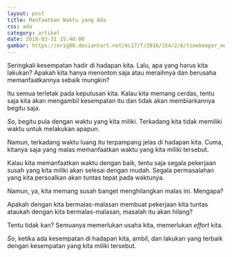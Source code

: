 ```yaml
---
layout: post
title: Manfaatkan Waktu yang Ada
rss: ada
category: artikel
date: 2018-03-31 15:48:00
gambar: https://orig00.deviantart.net/4c17/f/2016/154/2/6/timekeeper_mod_android_version_for_xwidget_by_jimking-da4ud85.jpg
---
```


Seringkali kesempatan hadir di hadapan kita. Lalu, apa yang harus kita lakukan? Apakah kita hanya menonton saja atau meraihnya dan berusaha memanfaatkannya sebaik mungkin?

Itu semua terletak pada keputusan kita. Kalau kita memang cerdas, tentu saja kita akan mengambil kesempatan itu dan tidak akan membiarkannya begitu saja.

_So_, begitu pula dengan waktu yang kita miliki. Terkadang kita tidak memiliki waktu untuk melakukan apapun.

Namun, terkadang waktu luang itu terpampang jelas di hadapan kita. Cuma, kitanya saja yang malas memanfaatkan waktu yang kita miliki tersebut.

Kalau kita memanfaatkan waktu dengan baik, tentu saja segala pekerjaan susah yang kita miliki akan selesai dengan mudah. Segala permasalahan yang kita persoalkan akan tuntas tepat pada waktunya.

Namun, ya, kita memang susah banget menghilangkan malas ini. Mengapa?

Apakah dengan kita bermalas-malasan membuat pekerjaan kita tuntas ataukah dengan kita bermalas-malasan, masalah itu akan hilang?

Tentu tidak kan? Semuanya memerlukan usaha kita, memerlukan _effort_ kita.

_So_, ketika ada kesempatan di hadapan kita, ambil, dan lakukan yang terbaik dengan kesempatan yang kita miliki tersebut.
